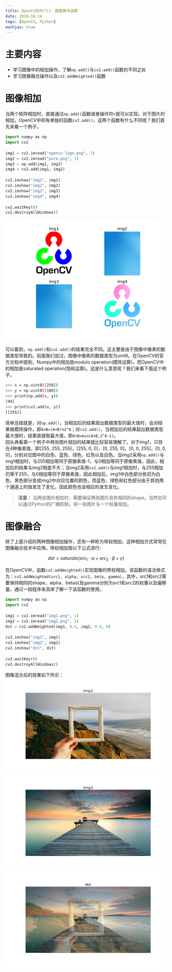 ```yaml
---
title: OpenCV系列(三)：图像算术运算
date: 2018-10-14
tags: [OpenCV, Python]
mathjax: true
---
```


# 主要内容

- 学习图像中的相加操作，了解`np.add()`与`cv2.add()`函数的不同之处
- 学习图像融合操作以及`cv2.addWeighted()`函数

<!-- more -->

# 图像相加

当两个矩阵相加时，直接通过`np.add()`函数或者操作符`+`就可以实现。对于图片的相加，OpenCV中却有单独的函数`cv2.add()`。这两个函数有什么不同呢？我们首先来看一个例子。

```Python
import numpy as np
import cv2

img1 = cv2.imread("opencv-logo.png", 1)
img2 = cv2.imread("pure.png", 1)
img3 = np.add(img1, img2)
img4 = cv2.add(img1, img2)

cv2.imshow("img1", img1)
cv2.imshow("img2", img2)
cv2.imshow("img3", img3)
cv2.imshow("img4", img4)

cv2.waitKey(0)
cv2.destroyAllWindows()
```

<img src="https://raw.githubusercontent.com/floperry/floperry.github.io/hexo/source/images/image_add.png" >

可以看到，`np.add()`和`cv2.add()`的结果完全不同。这主要是由于图像中像素的数据类型导致的。前面我们说过，图像中像素的数据类型为uint8。在OpenCV的官方文档中提到，Numpy中的相加是modulo operation(模除运算)，而OpenCV中的相加是saturated operation(饱和运算)。这是什么意思呢？我们来看下面这个例子。

```Bash
>>> x = np.uint8([250])
>>> y = np.uint8([100])
>>> print(np.add(x, y))
[94]
>>> print(cv2.add(x, y))
[[255]]
```

简单总结就是，对`np.add()`，当相加后的结果超出数据类型的最大值时，会对结果做模除操作，即`A+B=(A+B)%2^8`；对`cv2.add()`，当相加后的结果超出数据类型最大值时，结果直接取最大值，即`A+B=min(A+B,2^8-1)`。  
回头再看第一个例子中两张图片相加的结果就比较容易理解了。对于img1，只存在4种像素值，即[255, 255, 255]，[255, 0, 0]，[0, 255, 0]，[0, 0, 255]，[0, 0, 0]，分别对应图中的白色、蓝色、绿色、红色以及白色。当img2采用`np.add()`与img1相加时，与255相加等同于原像素值-1，与0相加等同于原像素值，因此，相加后的结果与img2相差不大；当img2采用`cv2.add()`与img1相加时，与255相加仍等于255，与0相加等同于原像素值，因此相加后，img1中白色部分依旧为白色，黑色部分变成img2中对应位置的颜色，而蓝色、绿色和红色部分由于其他两个通道上的值发生了变化，因此颜色也会相应的发生变化。  
> **注意：** 当两张图片相加时，需要保证两张图片具有相同的shape。当然也可以通过Python的广播机制，将一张图片与一个标量相加。

# 图像融合

除了上面介绍的两种图像相加操作，还有一种称为带权相加，这种相加方式常常在图像融合技术中应用。带权相加按以下公式进行: 

$$dst=saturate(src_{1}\cdot\alpha+src_{2}\cdot\beta+\gamma)$$

在OpenCV中，函数`cv2.addWeighted()`实现图像的带权相加。该函数的语法格式为：`cv2.addWeighted(src1, alpha, src2, beta, gamma)`，其中，src1和src2需要保持相同的shape，alpha、beta以及gamma分别为src1和src2的权重以及偏移量。通过一段程序来具体了解一下该函数的使用。

```Python
import numpy as np
import cv2

img1 = cv2.imread("img1.png", 1)
img2 = cv2.imread("img2.png", 1)
dst = cv2.addWeighted(img1, 0.4, img2, 0.6, 0)

cv2.imshow("img1", img1)
cv2.imshow("img2", img2)
cv2.imshow("dst", dst)

cv2.waitKey(0)
cv2.destroyAllWindows()
```

图像混合后的效果如下所示：
<img src="https://raw.githubusercontent.com/floperry/floperry.github.io/hexo/source/images/blending_img1.png" width = "700" height = "300" >
<img src="https://raw.githubusercontent.com/floperry/floperry.github.io/hexo/source/images/blending_img2.png" width = "700" height = "300" >
<img src="https://raw.githubusercontent.com/floperry/floperry.github.io/hexo/source/images/blending_dst.png" width = "700" height = "300" >




